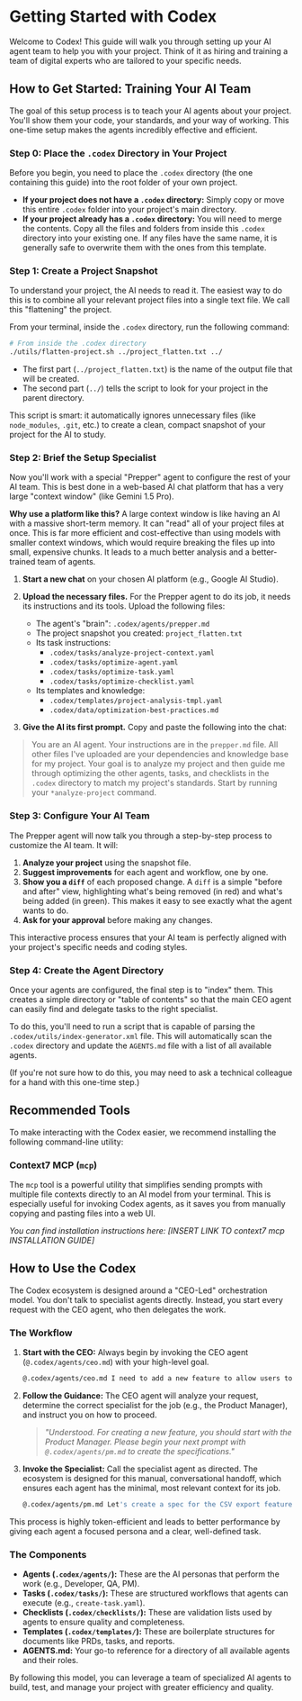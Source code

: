 # Getting Started with Codex

Welcome to Codex! This guide will walk you through setting up your AI agent team to help you with your project. Think of it as hiring and training a team of digital experts who are tailored to your specific needs.

## How to Get Started: Training Your AI Team

The goal of this setup process is to teach your AI agents about your project. You'll show them your code, your standards, and your way of working. This one-time setup makes the agents incredibly effective and efficient.

### Step 0: Place the `.codex` Directory in Your Project

Before you begin, you need to place the `.codex` directory (the one containing this guide) into the root folder of your own project.

- **If your project does not have a `.codex` directory:** Simply copy or move this entire `.codex` folder into your project's main directory.
- **If your project already has a `.codex` directory:** You will need to merge the contents. Copy all the files and folders from inside this `.codex` directory into your existing one. If any files have the same name, it is generally safe to overwrite them with the ones from this template.

### Step 1: Create a Project Snapshot

To understand your project, the AI needs to read it. The easiest way to do this is to combine all your relevant project files into a single text file. We call this "flattening" the project.

From your terminal, inside the `.codex` directory, run the following command:

```bash
# From inside the .codex directory
./utils/flatten-project.sh ../project_flatten.txt ../
```

- The first part (`../project_flatten.txt`) is the name of the output file that will be created.
- The second part (`../`) tells the script to look for your project in the parent directory.

This script is smart: it automatically ignores unnecessary files (like `node_modules`, `.git`, etc.) to create a clean, compact snapshot of your project for the AI to study.

### Step 2: Brief the Setup Specialist

Now you'll work with a special "Prepper" agent to configure the rest of your AI team. This is best done in a web-based AI chat platform that has a very large "context window" (like Gemini 1.5 Pro).

**Why use a platform like this?** A large context window is like having an AI with a massive short-term memory. It can "read" all of your project files at once. This is far more efficient and cost-effective than using models with smaller context windows, which would require breaking the files up into small, expensive chunks. It leads to a much better analysis and a better-trained team of agents.

1. **Start a new chat** on your chosen AI platform (e.g., Google AI Studio).

2. **Upload the necessary files.** For the Prepper agent to do its job, it needs its instructions and its tools. Upload the following files:
    - The agent's "brain": `.codex/agents/prepper.md`
    - The project snapshot you created: `project_flatten.txt`
    - Its task instructions:
        - `.codex/tasks/analyze-project-context.yaml`
        - `.codex/tasks/optimize-agent.yaml`
        - `.codex/tasks/optimize-task.yaml`
        - `.codex/tasks/optimize-checklist.yaml`
    - Its templates and knowledge:
        - `.codex/templates/project-analysis-tmpl.yaml`
        - `.codex/data/optimization-best-practices.md`

3. **Give the AI its first prompt.** Copy and paste the following into the chat:

> You are an AI agent. Your instructions are in the `prepper.md` file. All other files I've uploaded are your dependencies and knowledge base for my project. Your goal is to analyze my project and then guide me through optimizing the other agents, tasks, and checklists in the `.codex` directory to match my project's standards. Start by running your `*analyze-project` command.

### Step 3: Configure Your AI Team

The Prepper agent will now talk you through a step-by-step process to customize the AI team. It will:

1. **Analyze your project** using the snapshot file.
2. **Suggest improvements** for each agent and workflow, one by one.
3. **Show you a `diff`** of each proposed change. A `diff` is a simple "before and after" view, highlighting what's being removed (in red) and what's being added (in green). This makes it easy to see exactly what the agent wants to do.
4. **Ask for your approval** before making any changes.

This interactive process ensures that your AI team is perfectly aligned with your project's specific needs and coding styles.

### Step 4: Create the Agent Directory

Once your agents are configured, the final step is to "index" them. This creates a simple directory or "table of contents" so that the main CEO agent can easily find and delegate tasks to the right specialist.

To do this, you'll need to run a script that is capable of parsing the `.codex/utils/index-generator.xml` file. This will automatically scan the `.codex` directory and update the `AGENTS.md` file with a list of all available agents.

(If you're not sure how to do this, you may need to ask a technical colleague for a hand with this one-time step.)

## Recommended Tools

To make interacting with the Codex easier, we recommend installing the following command-line utility:

### Context7 MCP (`mcp`)

The `mcp` tool is a powerful utility that simplifies sending prompts with multiple file contexts directly to an AI model from your terminal. This is especially useful for invoking Codex agents, as it saves you from manually copying and pasting files into a web UI.

*You can find installation instructions here: [INSERT LINK TO context7 mcp INSTALLATION GUIDE]*

## How to Use the Codex

The Codex ecosystem is designed around a "CEO-Led" orchestration model. You don't talk to specialist agents directly. Instead, you start every request with the CEO agent, who then delegates the work.

### The Workflow

1. **Start with the CEO:** Always begin by invoking the CEO agent (`@.codex/agents/ceo.md`) with your high-level goal.

    ```bash
    @.codex/agents/ceo.md I need to add a new feature to allow users to export their data as a CSV.
    ```

2. **Follow the Guidance:** The CEO agent will analyze your request, determine the correct specialist for the job (e.g., the Product Manager), and instruct you on how to proceed.

    > *"Understood. For creating a new feature, you should start with the Product Manager. Please begin your next prompt with `@.codex/agents/pm.md` to create the specifications."*

3. **Invoke the Specialist:** Call the specialist agent as directed. The ecosystem is designed for this manual, conversational handoff, which ensures each agent has the minimal, most relevant context for its job.

    ```bash
    @.codex/agents/pm.md Let's create a spec for the CSV export feature.
    ```

This process is highly token-efficient and leads to better performance by giving each agent a focused persona and a clear, well-defined task.

### The Components

- **Agents (`.codex/agents/`):** These are the AI personas that perform the work (e.g., Developer, QA, PM).
- **Tasks (`.codex/tasks/`):** These are structured workflows that agents can execute (e.g., `create-task.yaml`).
- **Checklists (`.codex/checklists/`):** These are validation lists used by agents to ensure quality and completeness.
- **Templates (`.codex/templates/`):** These are boilerplate structures for documents like PRDs, tasks, and reports.
- **AGENTS.md:** Your go-to reference for a directory of all available agents and their roles.

By following this model, you can leverage a team of specialized AI agents to build, test, and manage your project with greater efficiency and quality.
